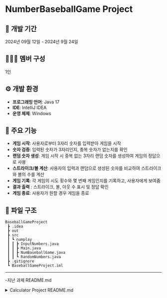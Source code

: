 # NumberBaseballGame Project

## 📅 개발 기간
2024년 09월 12일 - 2024년 9월 24일

## 🧑‍🤝‍🧑 멤버 구성
1인

## ⚙️ 개발 환경
- **프로그래밍 언어**: Java 17
- **IDE**: IntelliJ IDEA
- **운영 체제**: Windows

## 📌 주요 기능
- **게임 시작**: 사용자로부터 3자리 숫자를 입력받아 게임을 시작
- **숫자 검증**: 입력된 숫자가 3자리인지, 중복 숫자가 없는지를 확인
- **랜덤 숫자 생성**: 게임 시작 시 중복 없는 3자리 랜덤 숫자를 생성하여 게임의 정답으로 사용
- **스트라이크/볼 계산**: 사용자의 입력과 랜덤으로 생성된 숫자를 비교하여 스트라이크와 볼의 수를 계산
- **게임 기록**: 각 게임의 시도 횟수와 몇 번째 게임인지를 기록하고, 사용자에게 보여줌
- **결과 출력** : 스트라이크, 볼, 아웃 수 표시 및 정답 확인
- **게임 종료**: 사용자가 원할 경우 게임을 종료

## 📁 파일 구조
```
BaseballGameProject
 ┣ .idea
 ┣ out
 ┣ src
 ┃ ┗ numplay
 ┃ ┃ ┣ InputNumbers.java
 ┃ ┃ ┣ Main.java
 ┃ ┃ ┣ NumBaseballGame.java
 ┃ ┃ ┗ RandomNumbers.java
 ┣ .gitignore
 ┗ BaseballGameProject.iml
```

------
-지난 과제 README.md

<details>
<summary>Calculator Project README.md </summary>
<div markdown="1">


# Calculator Project

## 📅 개발 기간
2024년 8월 4일 - 2024년 9월 11일

## 🧑‍🤝‍🧑 멤버 구성
1인

## ⚙️ 개발 환경
- **프로그래밍 언어**: Java 17
- **IDE**: IntelliJ IDEA
- **운영 체제**: Windows

## 📌 주요 기능
- **기본 사칙 연산**: 덧셈, 뺄셈, 곱셈, 나눗셈
- **입력 검증**: 잘못된 입력에 대한 예외 처리
- **캡슐화**: 데이터 접근 제한을 위한 Getter와 Setter 메서드 사용
- **사용자 친화적인 메시지 출력**: 에러 메시지와 결과 출력

## 📁 파일 구조
```
CalculatorProject
 ┣ .idea
 ┣ out
 ┣ src
 ┃ ┗ calculator
 ┃ ┃ ┣ Lv1
 ┃ ┃ ┃ ┗ App.java
 ┃ ┃ ┗ Lv2
 ┃ ┃ ┃ ┣ App.java
 ┃ ┃ ┃ ┣ BadInputException.java
 ┃ ┃ ┃ ┣ Calculator.java
 ┃ ┃ ┃ ┗ Parser.java
 ┣ .gitignore
 ┗ CalculatorProject.iml
```

</div>
</details
